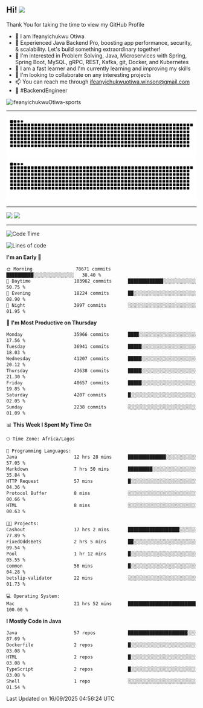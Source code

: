 <!-- BLOG-POST-LIST:START --><!-- BLOG-POST-LIST:END -->

## Hi! <img src="https://media.giphy.com/media/hvRJCLFzcasrR4ia7z/giphy.gif" width="4%"> 

Thank You for taking the time to view my GitHub Profile

- 👋 I am Ifeanyichukwu Otiwa
- 🚀 Experienced Java Backend Pro, boosting app performance, security, & scalability. Let's build something extraordinary together!
- 👀 I'm interested in Problem Solving, Java, Microservices with Spring, Spring Boot, MySQL, gRPC, REST, Kafka, git, Docker, and Kubernetes
- 🌱 I am a fast learner and I'm currently learning and improving my skills
- 💞️ I'm looking to collaborate on any interesting projects
- 📫 You can reach me through ifeanyichukwuotiwa.winson@gmail.com
- 🚀 #BackendEngineer

<p align="left" marginTop="10px"> <img src="https://komarev.com/ghpvc/?username=ifeanyichukwuOtiwa-sports&label=Profile%20views&color=0e75b6&style=for-the-badge" alt="ifeanyichukwuOtiwa-sports" /> </p>

***

<!--🐍📈SNAKEGRAPH / 🌐WEBSITE: https://github.com/Platane/snk -->
![github contribution grid snake animation](https://raw.githubusercontent.com/ifeanyichukwuOtiwa-sports/ifeanyichukwuOtiwa-sports/output/github-contribution-grid-snake-dark.svg#gh-dark-mode-only)![github contribution grid snake animation](https://raw.githubusercontent.com/ifeanyichukwuOtiwa-sports/ifeanyichukwuOtiwa-sports/output/github-contribution-grid-snake.svg#gh-light-mode-only)

***

<p float="left">
  <img float="left" src="https://github-readme-stats.vercel.app/api?username=ifeanyichukwuOtiwa-sports&count_private=true&include_all_commits=true&theme=react&show_icons=true" />
  <img float="right" src="https://github-readme-stats.vercel.app/api/top-langs/?username=ifeanyichukwuOtiwa-sports&layout=compact&show_icons=true&theme=react" /> 
</p>

***



<!--START_SECTION:waka-->
![Code Time](http://img.shields.io/badge/Code%20Time-4%2C210%20hrs%2050%20mins-blue)

![Lines of code](https://img.shields.io/badge/From%20Hello%20World%20I%27ve%20Written-59.0%20million%20lines%20of%20code-blue)

**I'm an Early 🐤** 

```text
🌞 Morning                78671 commits       ██████████░░░░░░░░░░░░░░░   38.40 % 
🌆 Daytime                103962 commits      █████████████░░░░░░░░░░░░   50.75 % 
🌃 Evening                18224 commits       ██░░░░░░░░░░░░░░░░░░░░░░░   08.90 % 
🌙 Night                  3997 commits        ░░░░░░░░░░░░░░░░░░░░░░░░░   01.95 % 
```
📅 **I'm Most Productive on Thursday** 

```text
Monday                   35966 commits       ████░░░░░░░░░░░░░░░░░░░░░   17.56 % 
Tuesday                  36941 commits       █████░░░░░░░░░░░░░░░░░░░░   18.03 % 
Wednesday                41207 commits       █████░░░░░░░░░░░░░░░░░░░░   20.12 % 
Thursday                 43638 commits       █████░░░░░░░░░░░░░░░░░░░░   21.30 % 
Friday                   40657 commits       █████░░░░░░░░░░░░░░░░░░░░   19.85 % 
Saturday                 4207 commits        █░░░░░░░░░░░░░░░░░░░░░░░░   02.05 % 
Sunday                   2238 commits        ░░░░░░░░░░░░░░░░░░░░░░░░░   01.09 % 
```


📊 **This Week I Spent My Time On** 

```text
🕑︎ Time Zone: Africa/Lagos

💬 Programming Languages: 
Java                     12 hrs 28 mins      ██████████████░░░░░░░░░░░   57.05 % 
Markdown                 7 hrs 50 mins       █████████░░░░░░░░░░░░░░░░   35.84 % 
HTTP Request             57 mins             █░░░░░░░░░░░░░░░░░░░░░░░░   04.36 % 
Protocol Buffer          8 mins              ░░░░░░░░░░░░░░░░░░░░░░░░░   00.66 % 
HTML                     8 mins              ░░░░░░░░░░░░░░░░░░░░░░░░░   00.63 % 

🐱‍💻 Projects: 
Cashout                  17 hrs 2 mins       ███████████████████░░░░░░   77.89 % 
FixedOddsBets            2 hrs 5 mins        ██░░░░░░░░░░░░░░░░░░░░░░░   09.54 % 
Pool                     1 hr 12 mins        █░░░░░░░░░░░░░░░░░░░░░░░░   05.55 % 
common                   56 mins             █░░░░░░░░░░░░░░░░░░░░░░░░   04.28 % 
betslip-validator        22 mins             ░░░░░░░░░░░░░░░░░░░░░░░░░   01.73 % 

💻 Operating System: 
Mac                      21 hrs 52 mins      █████████████████████████   100.00 % 
```

**I Mostly Code in Java** 

```text
Java                     57 repos            ██████████████████████░░░   87.69 % 
Dockerfile               2 repos             █░░░░░░░░░░░░░░░░░░░░░░░░   03.08 % 
HTML                     2 repos             █░░░░░░░░░░░░░░░░░░░░░░░░   03.08 % 
TypeScript               2 repos             █░░░░░░░░░░░░░░░░░░░░░░░░   03.08 % 
Shell                    1 repo              ░░░░░░░░░░░░░░░░░░░░░░░░░   01.54 % 
```




 Last Updated on 16/09/2025 04:56:24 UTC
<!--END_SECTION:waka-->

<!--
<p align="center">
![trophy](https://github-profile-trophy.vercel.app/?username=ifeanyichukwuOtiwa-sports&theme=onedark) (https://github.com/ryo-ma/github-profile-trophy)
</p>
-->

<!---
ifeanyi-otiwa/ifeanyi-otiwa is a ✨ special ✨ repository because its `README.md` (this file) appears on your GitHub profile.
You can click the Preview link to take a look at your changes.
--->
